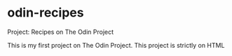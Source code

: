 # odin-recipes
Project: Recipes on The Odin Project

This is my first project on The Odin Project. This project is strictly on HTML
